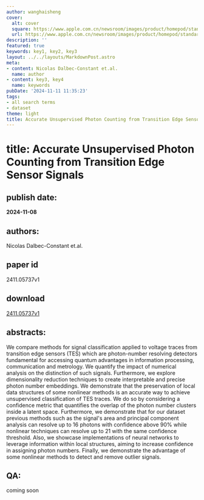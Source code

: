 ```yaml
---
author: wanghaisheng
cover:
  alt: cover
  square: https://www.apple.com.cn/newsroom/images/product/homepod/standard/Apple-HomePod-hero-230118_big.jpg.large_2x.jpg
  url: https://www.apple.com.cn/newsroom/images/product/homepod/standard/Apple-HomePod-hero-230118_big.jpg.large_2x.jpg
description: ''
featured: true
keywords: key1, key2, key3
layout: ../../layouts/MarkdownPost.astro
meta:
- content: Nicolas Dalbec-Constant et.al.
  name: author
- content: key3, key4
  name: keywords
pubDate: '2024-11-11 11:35:23'
tags:
- all search terms
- dataset
theme: light
title: Accurate Unsupervised Photon Counting from Transition Edge Sensor Signals
---
```


# title: Accurate Unsupervised Photon Counting from Transition Edge Sensor Signals 
## publish date: 
**2024-11-08** 
## authors: 
  Nicolas Dalbec-Constant et.al. 
## paper id
2411.05737v1
## download
[2411.05737v1](http://arxiv.org/abs/2411.05737v1)
## abstracts:
We compare methods for signal classification applied to voltage traces from transition edge sensors (TES) which are photon-number resolving detectors fundamental for accessing quantum advantages in information processing, communication and metrology. We quantify the impact of numerical analysis on the distinction of such signals. Furthermore, we explore dimensionality reduction techniques to create interpretable and precise photon number embeddings. We demonstrate that the preservation of local data structures of some nonlinear methods is an accurate way to achieve unsupervised classification of TES traces. We do so by considering a confidence metric that quantifies the overlap of the photon number clusters inside a latent space. Furthermore, we demonstrate that for our dataset previous methods such as the signal's area and principal component analysis can resolve up to 16 photons with confidence above $90\%$ while nonlinear techniques can resolve up to 21 with the same confidence threshold. Also, we showcase implementations of neural networks to leverage information within local structures, aiming to increase confidence in assigning photon numbers. Finally, we demonstrate the advantage of some nonlinear methods to detect and remove outlier signals.
## QA:
coming soon
